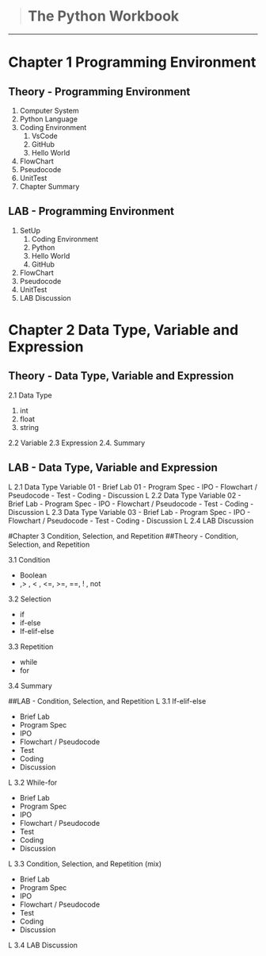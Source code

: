 > # The Python Workbook
---
# Chapter 1 Programming Environment
## Theory - Programming Environment
1. Computer System
2. Python Language
3. Coding Environment
    1. VsCode
    2. GitHub
    3. Hello World
4. FlowChart
5. Pseudocode
6. UnitTest
7. Chapter Summary
## LAB - Programming Environment
1. SetUp
    1. Coding Environment
    2. Python
    3. Hello World
    4. GitHub
2. FlowChart
3. Pseudocode
4. UnitTest
5. LAB Discussion

# Chapter 2  Data Type, Variable and Expression
## Theory - Data Type, Variable and Expression
 2.1 Data Type
 1. int
 2. float
 3. string

2.2 Variable
2.3 Expression
2.4. Summary

## LAB - Data Type, Variable and Expression
L 2.1 Data Type Variable 01
     - Brief Lab 01
     - Program  Spec
     - IPO
     - Flowchart / Pseudocode
     - Test
     - Coding
     - Discussion
L  2.2 Data Type Variable 02
     - Brief Lab 
     - Program  Spec
     - IPO
     - Flowchart / Pseudocode
     - Test
     - Coding
     - Discussion
L 2.3 Data Type Variable 03
     - Brief Lab 
     - Program  Spec
     - IPO
     - Flowchart / Pseudocode
     - Test
     - Coding
     - Discussion
L 2.4 LAB Discussion

#Chapter 3 Condition, Selection, and Repetition
##Theory - Condition, Selection, and Repetition

3.1 Condition

 - Boolean
 - ,> , < , <=, >=, ==, ! , not

3.2 Selection

 - if 
 - if-else 
 - If-elif-else
 
3.3  Repetition
   - while
   - for
   
3.4 Summary

##LAB - Condition, Selection, and Repetition
L 3.1 If-elif-else
- Brief Lab
- Program Spec
- IPO
- Flowchart / Pseudocode
- Test
- Coding
- Discussion

L 3.2 While-for
- Brief Lab
- Program Spec
- IPO
- Flowchart / Pseudocode
- Test
- Coding
- Discussion

L 3.3 Condition, Selection, and Repetition (mix)
- Brief Lab
- Program Spec
- IPO
- Flowchart / Pseudocode
- Test
- Coding
- Discussion

L 3.4 LAB Discussion

